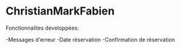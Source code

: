 # ChristianMarkFabien

Fonctionnalites developpées:

-Messages d'erreur
-Date réservation
-Confirmation de réservation
